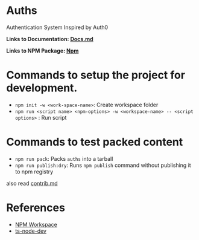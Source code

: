 # Auths

Authentication System Inspired by Auth0

**Links to Documentation: [Docs.md](/backend/Readme.md)**

**Links to NPM Package: [Npm](https://www.npmjs.com/package/@iambpn/auths)**

# Commands to setup the project for development.

- `npm init -w <work-space-name>`: Create workspace folder
- `npm run <script name> <npm-options> -w <workspace-name> -- <script options>` : Run script

# Commands to test packed content

- `npm run pack`: Packs `auths` into a tarball
- `npm run publish:dry`: Runs `npm publish` command without publishing it to npm registry

also read [contrib.md](/backend/contrib.md)

# References

- [NPM Workspace](https://docs.npmjs.com/cli/v7/using-npm/workspaces)
- [ts-node-dev](https://www.npmjs.com/package/ts-node-dev)
